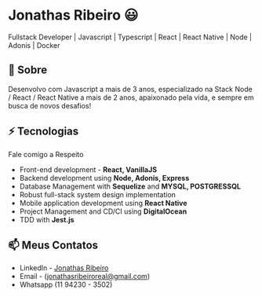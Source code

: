 # Jonathas Ribeiro 😃
Fullstack Developer | Javascript | Typescript | React | React Native | Node | Adonis | Docker

## 🧐 Sobre
Desenvolvo com Javascript a mais de 3 anos, especializado na Stack Node / React / React Native a mais de 2 anos, apaixonado pela vida, e sempre em busca de novos desafios! 

## ⚡ Tecnologias
Fale comigo a Respeito

- Front-end development - **React, VanillaJS**
- Backend development using **Node, Adonis, Express**
- Database Management with **Sequelize** and **MYSQL, POSTGRESSQL**
- Robust full-stack system design implementation
- Mobile application development using **React Native**
- Project Management and CD/CI using **DigitalOcean**
- TDD with **Jest.js**

## 📫 Meus Contatos
- LinkedIn - [Jonathas Ribeiro](https://in.linkedin.com/in/jonathasribeiro151)
- Email - (jonathasribeiroreal@gmail.com)
- Whatsapp (11 94230 - 3502)
